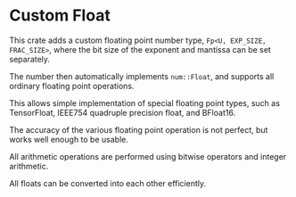 # Custom Float

This crate adds a custom floating point number type, `Fp<U, EXP_SIZE, FRAC_SIZE>`, where the bit size of the exponent and mantissa can be set separately.

The number then automatically implements `num::Float`, and supports all ordinary floating point operations.

This allows simple implementation of special floating point types, such as TensorFloat, IEEE754 quadruple precision float, and BFloat16.

The accuracy of the various floating point operation is not perfect, but works well enough to be usable.

All arithmetic operations are performed using bitwise operators and integer arithmetic.

All floats can be converted into each other efficiently.
